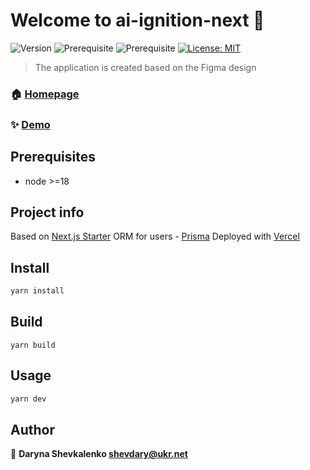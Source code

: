 # Welcome to ai-ignition-next 👋
![Version](https://img.shields.io/badge/version-1.0.0-blue.svg?cacheSeconds=2592000)
![Prerequisite](https://img.shields.io/badge/node-%3E%3D18-blue.svg)
![Prerequisite](https://img.shields.io/badge/next.js-%3E%3D14-red.svg)
[![License: MIT](https://img.shields.io/badge/License-MIT-yellow.svg)](#)

> The application is created based on the Figma design

### 🏠 [Homepage](ai-ignition-task.vercel.app)

### ✨ [Demo](ai-ignition-task.vercel.app)

## Prerequisites

- node >=18

## Project info

Based on [Next.js Starter](https://nextjs.org/learn)
ORM for users - [Prisma](https://www.prisma.io/)
Deployed with [Vercel](https://vercel.com/)

## Install

```sh
yarn install
```

## Build

```
yarn build
```

## Usage

```sh
yarn dev
```

## Author

👤 **Daryna Shevkalenko <shevdary@ukr.net>**
